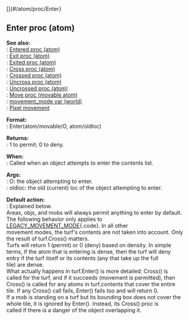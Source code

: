 []{#/atom/proc/Enter}    
## Enter proc (atom)    
**See also:**    
:   [Entered proc (atom)](ref/atom/proc/Entered)    
:   [Exit proc (atom)](ref/atom/proc/Exit)    
:   [Exited proc (atom)](ref/atom/proc/Exited)    
:   [Cross proc (atom)](ref/atom/proc/Cross)    
:   [Crossed proc (atom)](ref/atom/proc/Crossed)    
:   [Uncross proc (atom)](ref/atom/proc/Uncross)    
:   [Uncrossed proc (atom)](ref/atom/proc/Uncrossed)    
:   [Move proc (movable atom)](ref/atom/movable/proc/Move)    
:   [movement_mode var (world)](ref/world/var/movement_mode)    
:   [Pixel movement](ref/%7Bnotes%7D/pixel-movement)    
<!-- -->    
**Format:**    
:   Enter(atom/movable/O, atom/oldloc)    
<!-- -->    
**Returns:**    
:   1 to permit; 0 to deny.    
<!-- -->    
**When:**    
:   Called when an object attempts to enter the contents list.    
<!-- -->    
**Args:**    
:   O: the object attempting to enter.    
:   oldloc: the old (current) loc of the object attempting to enter.    
<!-- -->    
**Default action:**    
:   Explained below.    
Areas, objs, and mobs will always permit anything to enter by default.    
The following behavior only applies to    
[LEGACY_MOVEMENT_MODE](ref/world/var/movement_mode){.code}. In all other    
movement modes, the turf\'s contents are not taken into account. Only    
the result of turf.Cross() matters.    
Turfs will return 1 (permit) or 0 (deny) based on density. In simple    
terms, if the atom that is entering is dense, then the turf will deny    
entry if the turf itself or its contents (any that take up the full    
tile) are dense.    
What actually happens in turf.Enter() is more detailed: Cross() is    
called for the turf, and if it succeeds (movement is permitted), then    
Cross() is called for any atoms in turf.contents that cover the entire    
tile. If any Cross() call fails, Enter() fails too and will return 0.    
If a mob is standing on a turf but its bounding box does not cover the    
whole tile, it is ignored by Enter(). Instead, its Cross() proc is    
called if there is a danger of the object overlapping it.  